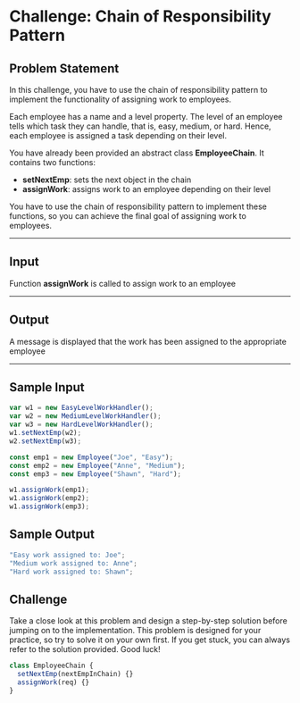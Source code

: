 # Challenge: Chain of Responsibility Pattern

## Problem Statement

In this challenge, you have to use the chain of responsibility pattern to implement the functionality of assigning work to employees.

Each employee has a name and a level property. The level of an employee tells which task they can handle, that is, easy, medium, or hard. Hence, each employee is assigned a task depending on their level.

You have already been provided an abstract class **EmployeeChain**. It contains two functions:

- **setNextEmp**: sets the next object in the chain
- **assignWork**: assigns work to an employee depending on their level

You have to use the chain of responsibility pattern to implement these functions, so you can achieve the final goal of assigning work to employees.

---

## Input

Function **assignWork** is called to assign work to an employee

---

## Output

A message is displayed that the work has been assigned to the appropriate employee

---

## Sample Input

```javascript
var w1 = new EasyLevelWorkHandler();
var w2 = new MediumLevelWorkHandler();
var w3 = new HardLevelWorkHandler();
w1.setNextEmp(w2);
w2.setNextEmp(w3);

const emp1 = new Employee("Joe", "Easy");
const emp2 = new Employee("Anne", "Medium");
const emp3 = new Employee("Shawn", "Hard");

w1.assignWork(emp1);
w1.assignWork(emp2);
w1.assignWork(emp3);
```

## Sample Output

```javascript
"Easy work assigned to: Joe";
"Medium work assigned to: Anne";
"Hard work assigned to: Shawn";
```

## Challenge

Take a close look at this problem and design a step-by-step solution before jumping on to the implementation. This problem is designed for your practice, so try to solve it on your own first. If you get stuck, you can always refer to the solution provided. Good luck!

```javascript
class EmployeeChain {
  setNextEmp(nextEmpInChain) {}
  assignWork(req) {}
}
```
